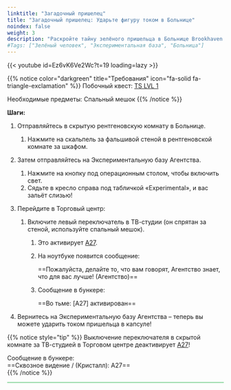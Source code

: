 ```yaml
---
linktitle: "Загадочный пришелец"
title: "Загадочный пришелец: Ударьте фигуру током в Больнице"
noindex: false
weight: 3
description: "Раскройте тайну зелёного пришельца в Больнице Brookhaven. Следуйте этому руководству, чтобы ударить током зелёное тело."
#Tags: ["Зелёный человек", "Экспериментальная база", "Больница"]
---
```


{{< youtube id=Ez6vK6Ve2Wc?t=19 loading=lazy >}}

{{% notice color="darkgreen" title="Требования" icon="fa-solid fa-triangle-exclamation"  %}}
Побочный квест: [TS LVL 1](/lore/special_tools/ts_lvl1)

Необходимые предметы: Спальный мешок
{{% /notice %}}

**Шаги:**  

1. Отправляйтесь в скрытую рентгеновскую комнату в Больнице.  
   1. Нажмите на скальпель за фальшивой стеной в рентгеновской комнате за шкафом.  
2. Затем отправляйтесь на Экспериментальную базу Агентства.  
   1. Нажмите на кнопку под операционным столом, чтобы включить свет.  
   2. Сядьте в кресло справа под табличкой «Experimental», и вас зальёт слизью!  
3. Перейдите в Торговый центр:  
   1. Включите левый переключатель в ТВ-студии (он спрятан за стеной, используйте спальный мешок).  
      1. Это активирует [A27](/casebook/light_panel#a27).  
      2. На ноутбуке появится сообщение:  

         ==Пожалуйста, делайте то, что вам говорят, Агентство знает, что для вас лучше! (Агентство)==  

      3. Сообщение в бункере:  

         ==Во тьме: [A27] активирован==  

4. Вернитесь на Экспериментальную базу Агентства – теперь вы можете ударить током пришельца в капсуле!  

{{% notice style="tip" %}}
Выключение переключателя в скрытой комнате за ТВ-студией в Торговом центре деактивирует [A27](/casebook/light_panel#a27)!  

Сообщение в бункере:  
==Сквозное видение / (Кристалл): A27==  
{{% /notice %}}

<hr style="background-color: #28b44c" size=8>
